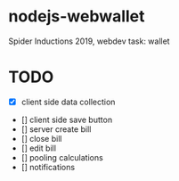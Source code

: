 # nodejs-webwallet
Spider Inductions 2019, webdev task: wallet 

# TODO
- [x] client side data collection
- [] client side save button
- [] server create bill
- [] close bill
- [] edit bill
- [] pooling calculations
- [] notifications